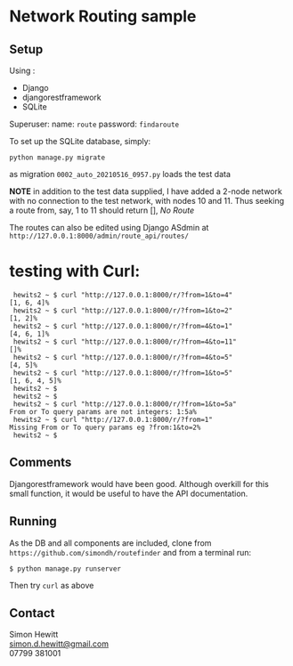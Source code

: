 # Network Routing sample

## Setup

Using :
* Django 
* djangorestframework
* SQLite



Superuser: name: `route` password: `findaroute`

To set up the SQLite database, simply:

`python manage.py migrate`

as migration `0002_auto_20210516_0957.py` loads the test data

**NOTE** in addition to the test data supplied, I have added a 2-node 
network with no connection to the test network, with nodes 10 and 11.
Thus seeking a route from, say, 1 to 11 should return [], *No Route*

The routes can also be edited using Django ASdmin at `http://127.0.0.1:8000/admin/route_api/routes/`

# testing with Curl:


     hewits2 ~ $ curl "http://127.0.0.1:8000/r/?from=1&to=4"
    [1, 6, 4]%
     hewits2 ~ $ curl "http://127.0.0.1:8000/r/?from=1&to=2"
    [1, 2]%
     hewits2 ~ $ curl "http://127.0.0.1:8000/r/?from=4&to=1"
    [4, 6, 1]%
     hewits2 ~ $ curl "http://127.0.0.1:8000/r/?from=4&to=11"
    []%
     hewits2 ~ $ curl "http://127.0.0.1:8000/r/?from=4&to=5"
    [4, 5]%
     hewits2 ~ $ curl "http://127.0.0.1:8000/r/?from=1&to=5"
    [1, 6, 4, 5]%
     hewits2 ~ $
     hewits2 ~ $
     hewits2 ~ $ curl "http://127.0.0.1:8000/r/?from=1&to=5a"
    From or To query params are not integers: 1:5a%
     hewits2 ~ $ curl "http://127.0.0.1:8000/r/?from=1"
    Missing From or To query params eg ?from:1&to=2%
     hewits2 ~ $

## Comments

Djangorestframework would have been good. Although overkill for this small
function, it would be useful to have the API documentation.

## Running

As the DB and all components are included, clone from `https://github.com/simondh/routefinder`
and from a terminal run:

  `$ python manage.py runserver`

Then try `curl` as above

## Contact
Simon Hewitt   
simon.d.hewitt@gmail.com   
07799 381001   
